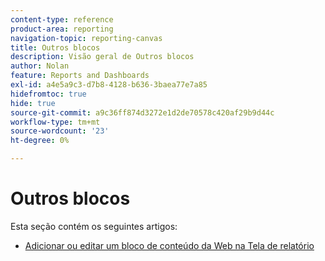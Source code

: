 ```yaml
---
content-type: reference
product-area: reporting
navigation-topic: reporting-canvas
title: Outros blocos
description: Visão geral de Outros blocos
author: Nolan
feature: Reports and Dashboards
exl-id: a4e5a9c3-d7b8-4128-b636-3baea77e7a85
hidefromtoc: true
hide: true
source-git-commit: a9c36ff874d3272e1d2de70578c420af29b9d44c
workflow-type: tm+mt
source-wordcount: '23'
ht-degree: 0%

---
```


# Outros blocos

Esta seção contém os seguintes artigos:

* [Adicionar ou editar um bloco de conteúdo da Web na Tela de relatório](../../../reports-and-dashboards/reporting-canvas/other-blocks/add-or-edt-web-content-block.md)
